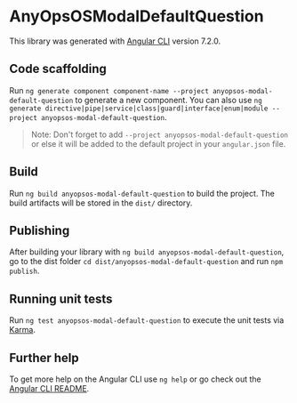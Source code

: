 # AnyOpsOSModalDefaultQuestion

This library was generated with [Angular CLI](https://github.com/angular/angular-cli) version 7.2.0.

## Code scaffolding

Run `ng generate component component-name --project anyopsos-modal-default-question` to generate a new component. You can also use `ng generate directive|pipe|service|class|guard|interface|enum|module --project anyopsos-modal-default-question`.
> Note: Don't forget to add `--project anyopsos-modal-default-question` or else it will be added to the default project in your `angular.json` file. 

## Build

Run `ng build anyopsos-modal-default-question` to build the project. The build artifacts will be stored in the `dist/` directory.

## Publishing

After building your library with `ng build anyopsos-modal-default-question`, go to the dist folder `cd dist/anyopsos-modal-default-question` and run `npm publish`.

## Running unit tests

Run `ng test anyopsos-modal-default-question` to execute the unit tests via [Karma](https://karma-runner.github.io).

## Further help

To get more help on the Angular CLI use `ng help` or go check out the [Angular CLI README](https://github.com/angular/angular-cli/blob/master/README.md).
